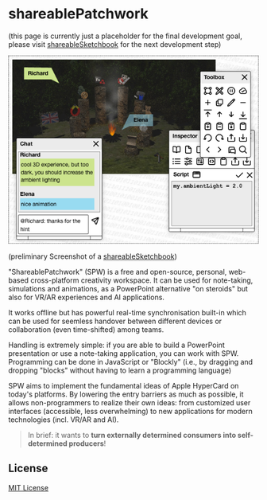 # shareablePatchwork #

(this page is currently just a placeholder for the final development goal, please visit [shareableSketchbook](https://github.com/rozek/shareableSketchbook) for the next development step)

![Screenshot](./shareableSketchbook-Screenshot.png)

(preliminary Screenshot of a [shareableSketchbook](https://github.com/rozek/shareableSketchbook))

"ShareablePatchwork" (SPW) is a free and open-source, personal, web-based cross-platform creativity workspace. It can be used for note-taking, simulations and animations, as a PowerPoint alternative "on steroids" but also for VR/AR experiences and AI applications.

It works offline but has powerful real-time synchronisation built-in which can be used for seemless handover between different devices or collaboration (even time-shifted) among teams.

Handling is extremely simple: if you are able to build a PowerPoint presentation or use a note-taking application, you can work with SPW. Programming can be done in JavaScript or "Blockly" (i.e., by dragging and dropping "blocks" without having to learn a programming language) 

SPW aims to implement the fundamental ideas of Apple HyperCard on today's platforms. By lowering the entry barriers as much as possible, it allows non-programmers to realize their own ideas: from customized user interfaces (accessible, less overwhelming) to new applications for modern technologies (incl. VR/AR and AI).

> In brief: it wants to **turn externally determined consumers into self-determined producers**!



## License ##

[MIT License](LICENSE.md)
